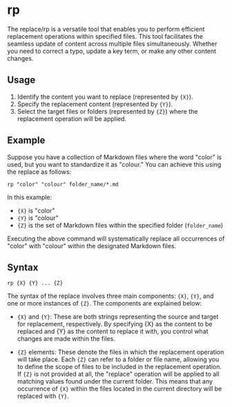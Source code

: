 # rp

The replace/rp is a versatile tool that enables you to perform efficient replacement operations within specified files. This tool facilitates the seamless update of content across multiple files simultaneously. Whether you need to correct a typo, update a key term, or make any other content changes.

## Usage

1. Identify the content you want to replace (represented by `{X}`).
2. Specify the replacement content (represented by `{Y}`).
3. Select the target files or folders (represented by `{Z}`) where the replacement operation will be applied.

## Example

Suppose you have a collection of Markdown files where the word "color" is used, but you want to standardize it as "colour." You can achieve this using the replace as follows:

```shell
rp "color" "colour" folder_name/*.md
```

In this example:
- `{X}` is "color"
- `{Y}` is "colour"
- `{Z}` is the set of Markdown files within the specified folder (`folder_name`)

Executing the above command will systematically replace all occurrences of "color" with "colour" within the designated Markdown files.

## Syntax
```
rp {X} {Y} ... {Z}
```

The syntax of the replace involves three main components: `{X}`, `{Y}`, and one or more instances of `{Z}`. The components are explained below:

- `{X}` and `{Y}`: These are both strings representing the source and target for replacement, respectively. By specifying {X} as the content to be replaced and {Y} as the content to replace it with, you control what changes are made within the files.

- `{Z}` elements: These denote the files in which the replacement operation will take place. Each `{Z}` can refer to a folder or file name, allowing you to define the scope of files to be included in the replacement operation. If `{Z}` is not provided at all, the "replace" operation will be applied to all matching values found under the current folder. This means that any occurrence of `{X}` within the files located in the current directory will be replaced with `{Y}`.
